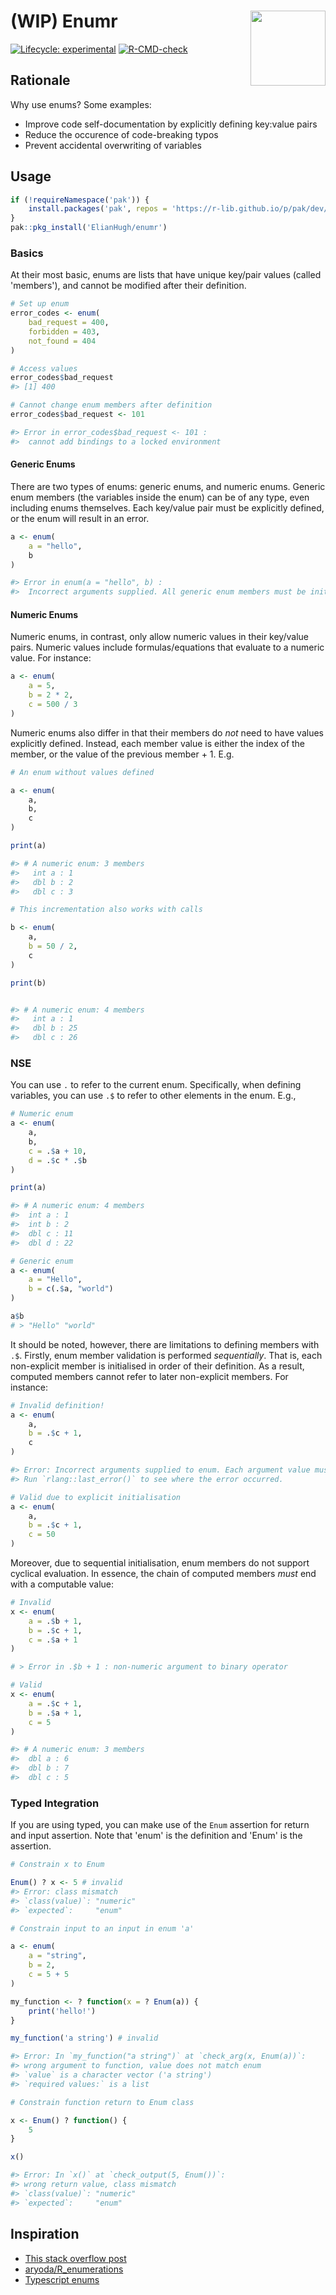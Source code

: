 # (WIP) Enumr <img src='man/figures/logo.png' align="right" height="120" />

<!-- badges: start -->
[![Lifecycle:
experimental](https://img.shields.io/badge/lifecycle-experimental-orange.svg)](https://www.tidyverse.org/lifecycle/#experimental) [![R-CMD-check](https://github.com/ElianHugh/enumr/workflows/R-CMD-check/badge.svg)](https://github.com/ElianHugh/enumr/actions)
<!-- badges: end -->

## Rationale

Why use enums? Some examples:

- Improve code self-documentation by explicitly defining key:value pairs
- Reduce the occurence of code-breaking typos
- Prevent accidental overwriting of variables

## Usage

```r
if (!requireNamespace('pak')) {
    install.packages('pak', repos = 'https://r-lib.github.io/p/pak/dev/')
}
pak::pkg_install('ElianHugh/enumr')
```

### Basics

At their most basic, enums are lists that have unique key/pair values (called 'members'), and cannot be modified after their definition.

```r
# Set up enum
error_codes <- enum(
    bad_request = 400,
    forbidden = 403,
    not_found = 404
)

# Access values
error_codes$bad_request
#> [1] 400

# Cannot change enum members after definition
error_codes$bad_request <- 101

#> Error in error_codes$bad_request <- 101 :
#>  cannot add bindings to a locked environment
```

#### Generic Enums

There are two types of enums: generic enums, and numeric enums. Generic enum members (the variables inside the enum) can be of any type, even including enums themselves. Each key/value pair must be explicitly defined, or the enum will result in an error.

```r
a <- enum(
    a = "hello",
    b
)

#> Error in enum(a = "hello", b) :
#>  Incorrect arguments supplied. All generic enum members must be initialised.
```

#### Numeric Enums

Numeric enums, in contrast, only allow numeric values in their key/value pairs. Numeric values include formulas/equations that evaluate to a numeric value. For instance:

```r
a <- enum(
    a = 5,
    b = 2 * 2,
    c = 500 / 3
)
```

Numeric enums also differ in that their members do *not* need to have values explicitly defined. Instead, each member value is either the index of the member, or the value of the previous member + 1. E.g.

```r
# An enum without values defined

a <- enum(
    a,
    b,
    c
)

print(a)

#> # A numeric enum: 3 members
#>   int a : 1
#>   dbl b : 2
#>   dbl c : 3

# This incrementation also works with calls

b <- enum(
    a,
    b = 50 / 2,
    c
)

print(b)


#> # A numeric enum: 4 members
#>   int a : 1
#>   dbl b : 25
#>   dbl c : 26

```

### NSE

You can use `.` to refer to the current enum. Specifically, when defining variables, you can use `.$` to refer to other elements in the enum. E.g.,

```r
# Numeric enum
a <- enum(
    a,
    b,
    c = .$a + 10,
    d = .$c * .$b
)

print(a)

#> # A numeric enum: 4 members
#>  int a : 1
#>  int b : 2
#>  dbl c : 11
#>  dbl d : 22

# Generic enum
a <- enum(
    a = "Hello",
    b = c(.$a, "world")
)

a$b
# > "Hello" "world"

```

It should be noted, however, there are limitations to defining members with `.$`. Firstly, enum member validation is performed *sequentially*. That is, each non-explicit member is initialised in order of their definition. As a result, computed members cannot refer to later non-explicit members. For instance:

```r
# Invalid definition!
a <- enum(
    a,
    b = .$c + 1,
    c
)

#> Error: Incorrect arguments supplied to enum. Each argument value must be unique.
#> Run `rlang::last_error()` to see where the error occurred.

# Valid due to explicit initialisation
a <- enum(
    a,
    b = .$c + 1,
    c = 50
)
```

Moreover, due to sequential initialisation, enum members do not support cyclical evaluation. In essence, the chain of computed members *must* end with a computable value:

```r
# Invalid
x <- enum(
    a = .$b + 1,
    b = .$c + 1,
    c = .$a + 1
)

# > Error in .$b + 1 : non-numeric argument to binary operator

# Valid
x <- enum(
    a = .$c + 1,
    b = .$a + 1,
    c = 5
)

#> # A numeric enum: 3 members
#>  dbl a : 6
#>  dbl b : 7
#>  dbl c : 5
```

### Typed Integration

If you are using typed, you can make use of the `Enum` assertion for return and input assertion. Note that 'enum' is the definition and 'Enum' is the assertion.

```r
# Constrain x to Enum

Enum() ? x <- 5 # invalid
#> Error: class mismatch
#> `class(value)`: "numeric"
#> `expected`:     "enum"

# Constrain input to an input in enum 'a'

a <- enum(
    a = "string",
    b = 2,
    c = 5 + 5
)

my_function <- ? function(x = ? Enum(a)) {
    print('hello!')
}

my_function('a string') # invalid

#> Error: In `my_function("a string")` at `check_arg(x, Enum(a))`:
#> wrong argument to function, value does not match enum
#> `value` is a character vector ('a string')
#> `required values:` is a list

# Constrain function return to Enum class

x <- Enum() ? function() {
    5
}

x()

#> Error: In `x()` at `check_output(5, Enum())`:
#> wrong return value, class mismatch
#> `class(value)`: "numeric"
#> `expected`:     "enum"
```

## Inspiration

- [This stack overflow post](https://stackoverflow.com/questions/33838392/enum-like-arguments-in-r/44152358)
- [aryoda/R_enumerations](https://github.com/aryoda/R_enumerations)
- [Typescript enums](https://www.typescriptlang.org/docs/handbook/enums.html)
